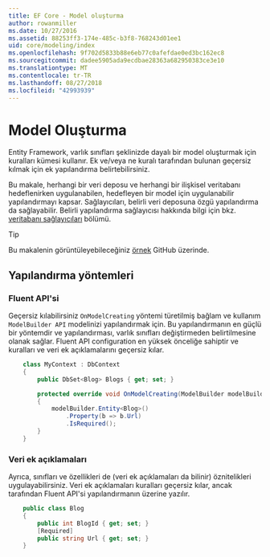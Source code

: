 ```yaml
---
title: EF Core - Model oluşturma
author: rowanmiller
ms.date: 10/27/2016
ms.assetid: 88253ff3-174e-485c-b3f8-768243d01ee1
uid: core/modeling/index
ms.openlocfilehash: 9f702d5833b88e6eb77c0afefdae0ed3bc162ec8
ms.sourcegitcommit: dadee5905ada9ecdbae28363a682950383ce3e10
ms.translationtype: MT
ms.contentlocale: tr-TR
ms.lasthandoff: 08/27/2018
ms.locfileid: "42993939"
---
```

# <a name="creating-a-model"></a>Model Oluşturma

Entity Framework, varlık sınıfları şeklinizde dayalı bir model oluşturmak için kuralları kümesi kullanır. Ek ve/veya ne kuralı tarafından bulunan geçersiz kılmak için ek yapılandırma belirtebilirsiniz.

Bu makale, herhangi bir veri deposu ve herhangi bir ilişkisel veritabanı hedeflenirken uygulanabilen, hedefleyen bir model için uygulanabilir yapılandırmayı kapsar. Sağlayıcıları, belirli veri deposuna özgü yapılandırma da sağlayabilir. Belirli yapılandırma sağlayıcısı hakkında bilgi için bkz. [veritabanı sağlayıcıları](../providers/index.md) bölümü.

> [!TIP]  
> Bu makalenin görüntüleyebileceğiniz [örnek](https://github.com/aspnet/EntityFramework.Docs/tree/master/samples) GitHub üzerinde.

## <a name="methods-of-configuration"></a>Yapılandırma yöntemleri

### <a name="fluent-api"></a>Fluent API'si

Geçersiz kılabilirsiniz `OnModelCreating` yöntemi türetilmiş bağlam ve kullanım `ModelBuilder API` modelinizi yapılandırmak için. Bu yapılandırmanın en güçlü bir yöntemdir ve yapılandırması, varlık sınıfları değiştirmeden belirtilmesine olanak sağlar. Fluent API configuration en yüksek önceliğe sahiptir ve kuralları ve veri ek açıklamalarını geçersiz kılar.

<!-- [!code-csharp[Main](samples/core/Modeling/FluentAPI/Samples/Required.cs?range=5-15&highlight=5-10)] -->

``` csharp
    class MyContext : DbContext
    {
        public DbSet<Blog> Blogs { get; set; }

        protected override void OnModelCreating(ModelBuilder modelBuilder)
        {
            modelBuilder.Entity<Blog>()
                .Property(b => b.Url)
                .IsRequired();
        }
    }
```

### <a name="data-annotations"></a>Veri ek açıklamaları

Ayrıca, sınıfları ve özellikleri de (veri ek açıklamaları da bilinir) öznitelikleri uygulayabilirsiniz. Veri ek açıklamaları kuralları geçersiz kılar, ancak tarafından Fluent API'si yapılandırmanın üzerine yazılır.

<!-- [!code-csharp[Main](samples/core/Modeling/DataAnnotations/Samples/Required.cs?range=11-16&highlight=4)] -->
``` csharp
    public class Blog
    {
        public int BlogId { get; set; }
        [Required]
        public string Url { get; set; }
    }
```
